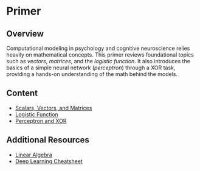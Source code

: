 # Primer

## Overview

Computational modeling in psychology and cognitive neuroscience relies heavily on mathematical concepts. This primer
reviews foundational topics such as *vectors*, *matrices*, and the *logistic function*. It also introduces the basics
of a simple neural network (*perceptron*) through a XOR task, providing a hands-on understanding of the math behind
the models.

## Content

<ul>
    <li><a href="notebooks/1%20Scalars,%20Vectors,%20and%20Matrices.ipynb">Scalars, Vectors, and Matrices</a></li>
    <li><a href="notebooks/2%20Logistic%20Function.ipynb">Logistic Function</a></li>
    <li><a href="notebooks/3%20Perceptron%20and%20XOR.ipynb">Perceptron and XOR</a></li>
</ul>


## Additional Resources

- [Linear Algebra](https://www.deeplearningbook.org/contents/linear_algebra.html)
- [Deep Learning Cheatsheet](https://stanford.edu/~shervine/teaching/cs-229/cheatsheet-deep-learning)